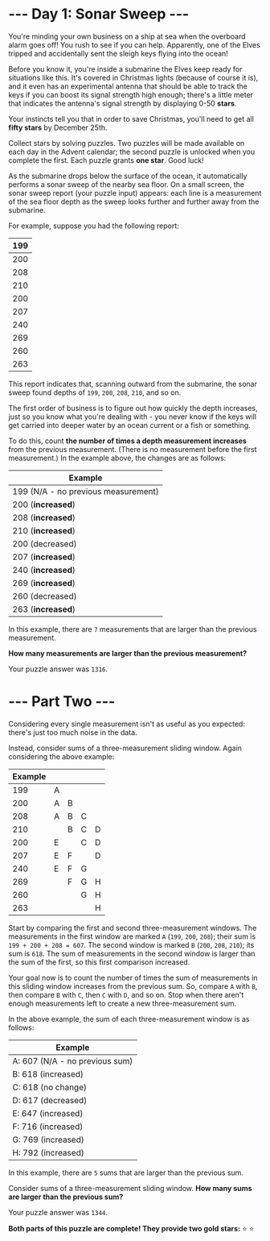 # --- Day 1: Sonar Sweep ---

You're minding your own business on a ship at sea when the overboard alarm goes off! You rush to see if you can help. Apparently, one of the Elves tripped and accidentally sent the sleigh keys flying into the ocean!

Before you know it, you're inside a submarine the Elves keep ready for situations like this. It's covered in Christmas lights (because of course it is), and it even has an experimental antenna that should be able to track the keys if you can boost its signal strength high enough; there's a little meter that indicates the antenna's signal strength by displaying 0-50 **stars**.

Your instincts tell you that in order to save Christmas, you'll need to get all **fifty stars** by December 25th.

Collect stars by solving puzzles. Two puzzles will be made available on each day in the Advent calendar; the second puzzle is unlocked when you complete the first. Each puzzle grants **one star**. Good luck!

As the submarine drops below the surface of the ocean, it automatically performs a sonar sweep of the nearby sea floor. On a small screen, the sonar sweep report (your puzzle input) appears: each line is a measurement of the sea floor depth as the sweep looks further and further away from the submarine.

For example, suppose you had the following report:

|199|
|---|
|200|
|208|
|210|
|200|
|207|
|240|
|269|
|260|
|263|

This report indicates that, scanning outward from the submarine, the sonar sweep found depths of `199`, `200`, `208`, `210`, and so on.

The first order of business is to figure out how quickly the depth increases, just so you know what you're dealing with - you never know if the keys will get carried into deeper water by an ocean current or a fish or something.

To do this, count **the number of times a depth measurement increases** from the previous measurement. (There is no measurement before the first measurement.) In the example above, the changes are as follows:

|Example|
|-|
|199 (N/A - no previous measurement)|
|200 (**increased**)|
|208 (**increased**)|
|210 (**increased**)|
|200 (decreased)|
|207 (**increased**)|
|240 (**increased**)|
|269 (**increased**)|
|260 (decreased)|
|263 (**increased**)|

In this example, there are `7` measurements that are larger than the previous measurement.

**How many measurements are larger than the previous measurement?**

Your puzzle answer was `1316`.

# --- Part Two ---

Considering every single measurement isn't as useful as you expected: there's just too much noise in the data.

Instead, consider sums of a three-measurement sliding window. Again considering the above example:

| Example||||       |
| - | - | - | - | - |
|199| A |   |   |   |
|200| A | B |   |   |
|208| A | B | C |   |
|210|   | B | C | D |
|200| E |   | C | D |
|207| E | F |   | D |
|240| E | F | G |   |
|269|   | F | G | H |
|260|   |   | G | H |
|263|   |   |   | H |

Start by comparing the first and second three-measurement windows. The measurements in the first window are marked `A` (`199`, `200`, `208`); their sum is `199 + 200 + 208 = 607`. The second window is marked `B` (`200`, `208`, `210`); its sum is `618`. The sum of measurements in the second window is larger than the sum of the first, so this first comparison increased.

Your goal now is to count the number of times the sum of measurements in this sliding window increases from the previous sum. So, compare `A` with `B`, then compare `B` with `C`, then `C` with `D`, and so on. Stop when there aren't enough measurements left to create a new three-measurement sum.

In the above example, the sum of each three-measurement window is as follows:

| Example |
| - |
|A: 607 (N/A - no previous sum)|
|B: 618 (increased)|
|C: 618 (no change)|
|D: 617 (decreased)|
|E: 647 (increased)|
|F: 716 (increased)|
|G: 769 (increased)|
|H: 792 (increased)|

In this example, there are `5` sums that are larger than the previous sum.

Consider sums of a three-measurement sliding window. **How many sums are larger than the previous sum?**

Your puzzle answer was `1344`.

**Both parts of this puzzle are complete! They provide two gold stars:** :star: :star:
